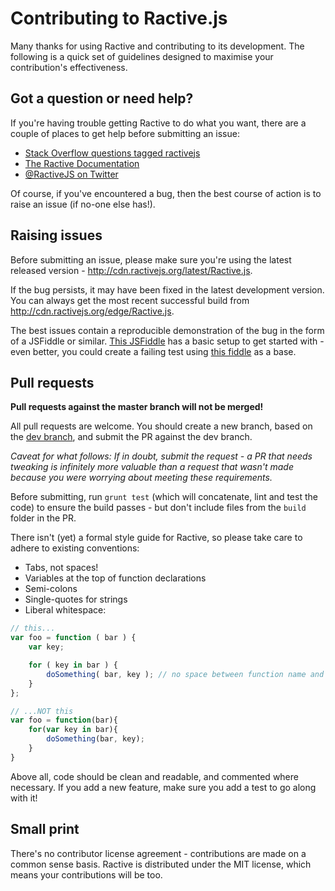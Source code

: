 Contributing to Ractive.js
==========================

Many thanks for using Ractive and contributing to its development. The following is a quick set of guidelines designed to maximise your contribution's effectiveness.


Got a question or need help?
----------------------------

If you're having trouble getting Ractive to do what you want, there are a couple of places to get help before submitting an issue:

* [Stack Overflow questions tagged ractivejs](http://stackoverflow.com/questions/tagged/ractivejs)
* [The Ractive Documentation](http://docs.ractivejs.org/latest)
* [@RactiveJS on Twitter](http://twitter.com/RactiveJS)

Of course, if you've encountered a bug, then the best course of action is to raise an issue (if no-one else has!).


Raising issues
--------------

Before submitting an issue, please make sure you're using the latest released version - http://cdn.ractivejs.org/latest/Ractive.js.

If the bug persists, it may have been fixed in the latest development version. You can always get the most recent successful build from http://cdn.ractivejs.org/edge/Ractive.js.

The best issues contain a reproducible demonstration of the bug in the form of a JSFiddle or similar. [This JSFiddle](http://jsfiddle.net/rich_harris/va6jU/) has a basic setup to get started with - even better, you could create a failing test using [this fiddle](http://jsfiddle.net/rich_harris/UG7Eq/) as a base.


Pull requests
-------------


**Pull requests against the master branch will not be merged!**

All pull requests are welcome. You should create a new branch, based on the [dev branch](https://github.com/RactiveJS/Ractive/tree/dev), and submit the PR against the dev branch.

*Caveat for what follows: If in doubt, submit the request - a PR that needs tweaking is infinitely more valuable than a request that wasn't made because you were worrying about meeting these requirements.*

Before submitting, run `grunt test` (which will concatenate, lint and test the code) to ensure the build passes - but don't include files from the `build` folder in the PR.

There isn't (yet) a formal style guide for Ractive, so please take care to adhere to existing conventions:

* Tabs, not spaces!
* Variables at the top of function declarations
* Semi-colons
* Single-quotes for strings
* Liberal whitespace:

```js
// this...
var foo = function ( bar ) {
	var key;

	for ( key in bar ) {
		doSomething( bar, key ); // no space between function name and bracket for invocations
	}
};

// ...NOT this
var foo = function(bar){
	for(var key in bar){
		doSomething(bar, key);
	}
}
```

Above all, code should be clean and readable, and commented where necessary. If you add a new feature, make sure you add a test to go along with it!


Small print
-----------

There's no contributor license agreement - contributions are made on a common sense basis. Ractive is distributed under the MIT license, which means your contributions will be too.
